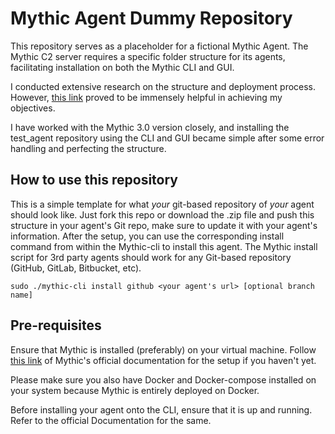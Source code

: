 # Mythic Agent Dummy Repository

This repository serves as a placeholder for a fictional Mythic Agent. The Mythic C2 server requires a specific folder structure for its agents, facilitating installation on both the Mythic CLI and GUI.

I conducted extensive research on the structure and deployment process. However, [this link](https://github.com/MythicMeta/Mythic_External_Agent) proved to be immensely helpful in achieving my objectives.

I have worked with the Mythic 3.0 version closely, and installing the test_agent repository using the CLI and GUI became simple after some error handling and perfecting the structure. 

## How to use this repository

This is a simple template for what _your_ git-based repository of _your_ agent should look like. Just fork this repo or download the .zip file and push this structure in your agent's Git repo, make sure to update it with your agent's information. After the setup, you can use the corresponding install command from within the Mythic-cli to install this agent. The Mythic install script for 3rd party agents should work for any Git-based repository (GitHub, GitLab, Bitbucket, etc).

```
sudo ./mythic-cli install github <your agent's url> [optional branch name]
```

## Pre-requisites

Ensure that Mythic is installed (preferably) on your virtual machine. Follow [this link](https://docs.mythic-c2.net/installation) of Mythic's official documentation for the setup if you haven't yet. 

Please make sure you also have Docker and Docker-compose installed on your system because Mythic is entirely deployed on Docker. 

Before installing your agent onto the CLI, ensure that it is up and running. Refer to the official Documentation for the same. 







